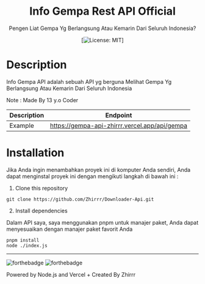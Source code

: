 <div align="center">
<h1>Info Gempa Rest API Official</h1>

<p>Pengen Liat Gempa Yg Berlangsung Atau Kemarin Dari Seluruh Indonesia?</p>

[![License: MIT](https://img.shields.io/badge/License-MIT-yellow.svg)]
</div>

# Description
Info Gempa API adalah sebuah API yg berguna Melihat Gempa Yg Berlangsung Atau Kemarin Dari Seluruh Indonesia

Note : Made By 13 y.o Coder


| Description | Endpoint | 
|------------ | ---------|
| Example | https://gempa-api-zhirrr.vercel.app/api/gempa |



# Installation
Jika Anda ingin menambahkan proyek ini di komputer Anda sendiri, Anda dapat menginstal proyek ini dengan mengikuti langkah di bawah ini :

1. Clone this repository
```
git clone https://github.com/Zhirrr/Downloader-Api.git
```
2. Install dependencies

Dalam API saya, saya menggunakan pnpm untuk manajer paket, Anda dapat menyesuaikan dengan manajer paket favorit Anda
```
pnpm install
node ./index.js
```

---
![forthebadge](https://forthebadge.com/images/badges/built-with-love.svg)
![forthebadge](https://forthebadge.com/images/badges/made-with-javascript.svg)

Powered by Node.js and Vercel + Created By Zhirrr
